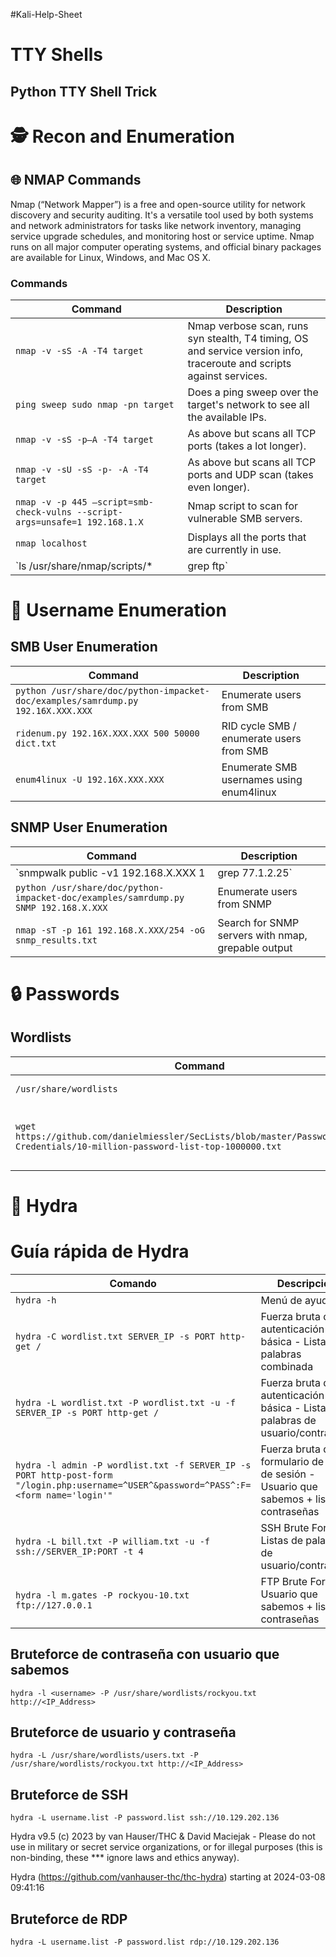 #Kali-Help-Sheet

# TTY Shells
## Python TTY Shell Trick


# 🕵️ Recon and Enumeration

## 🌐 NMAP Commands

Nmap (“Network Mapper”) is a free and open-source utility for network discovery and security auditing. It's a versatile tool used by both systems and network administrators for tasks like network inventory, managing service upgrade schedules, and monitoring host or service uptime. Nmap runs on all major computer operating systems, and official binary packages are available for Linux, Windows, and Mac OS X.

### Commands

| Command | Description |
|---------|-------------|
| `nmap -v -sS -A -T4 target` | Nmap verbose scan, runs syn stealth, T4 timing, OS and service version info, traceroute and scripts against services. |
| `ping sweep sudo nmap -pn target` | Does a ping sweep over the target's network to see all the available IPs. |
| `nmap -v -sS -p–A -T4 target` | As above but scans all TCP ports (takes a lot longer). |
| `nmap -v -sU -sS -p- -A -T4 target` | As above but scans all TCP ports and UDP scan (takes even longer). |
| `nmap -v -p 445 –script=smb-check-vulns --script-args=unsafe=1 192.168.1.X` | Nmap script to scan for vulnerable SMB servers. |
| `nmap localhost` | Displays all the ports that are currently in use. |
| `ls /usr/share/nmap/scripts/* | grep ftp` | Search nmap scripts for keywords. |

# 👤 Username Enumeration

## SMB User Enumeration

| Command | Description |
|---------|-------------|
| `python /usr/share/doc/python-impacket-doc/examples/samrdump.py 192.16X.XXX.XXX` | Enumerate users from SMB |
| `ridenum.py 192.16X.XXX.XXX 500 50000 dict.txt` | RID cycle SMB / enumerate users from SMB |
| `enum4linux -U 192.16X.XXX.XXX` | Enumerate SMB usernames using enum4linux |
## SNMP User Enumeration

| Command | Description |
|---------|-------------|
| `snmpwalk public -v1 192.168.X.XXX 1 | grep 77.1.2.25` | Enumerate users from SNMP |
| `python /usr/share/doc/python-impacket-doc/examples/samrdump.py SNMP 192.168.X.XXX` | Enumerate users from SNMP |
| `nmap -sT -p 161 192.168.X.XXX/254 -oG snmp_results.txt` | Search for SNMP servers with nmap, grepable output |

# 🔒 Passwords

## Wordlists

| Command | Description |
|---------|-------------|
| `/usr/share/wordlists` | Kali word lists |
| `wget https://github.com/danielmiessler/SecLists/blob/master/Passwords/Common-Credentials/10-million-password-list-top-1000000.txt` | Download a popular wordlist from GitHub |

# 🐍 Hydra

# Guía rápida de Hydra

| Comando | Descripción |
|---------|-------------|
| `hydra -h` | Menú de ayuda |
| `hydra -C wordlist.txt SERVER_IP -s PORT http-get /` | Fuerza bruta de autenticación básica - Lista de palabras combinada |
| `hydra -L wordlist.txt -P wordlist.txt -u -f SERVER_IP -s PORT http-get /` | Fuerza bruta de autenticación básica - Listas de palabras de usuario/contraseña |
| `hydra -l admin -P wordlist.txt -f SERVER_IP -s PORT http-post-form "/login.php:username=^USER^&password=^PASS^:F=<form name='login'"` | Fuerza bruta de formulario de inicio de sesión - Usuario que sabemos + lista contraseñas |
| `hydra -L bill.txt -P william.txt -u -f ssh://SERVER_IP:PORT -t 4` | SSH Brute Force - Listas de palabras de usuario/contraseña |
| `hydra -l m.gates -P rockyou-10.txt ftp://127.0.0.1` | FTP Brute Force - Usuario que sabemos + lista contraseñas |


## Bruteforce de contraseña con usuario que sabemos

`hydra -l <username> -P /usr/share/wordlists/rockyou.txt http://<IP_Address>`

## Bruteforce de usuario y contraseña
`hydra -L /usr/share/wordlists/users.txt -P /usr/share/wordlists/rockyou.txt http://<IP_Address>`

## Bruteforce de SSH

`hydra -L username.list -P password.list ssh://10.129.202.136 `

Hydra v9.5 (c) 2023 by van Hauser/THC & David Maciejak - Please do not use in military or secret service organizations, or for illegal purposes (this is non-binding, these *** ignore laws and ethics anyway).

Hydra (https://github.com/vanhauser-thc/thc-hydra) starting at 2024-03-08 09:41:16

## Bruteforce de RDP

`hydra -L username.list -P password.list rdp://10.129.202.136`
 


